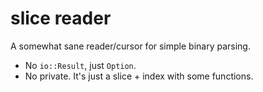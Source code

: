 # slice reader

A somewhat sane reader/cursor for simple binary parsing.
- No `io::Result`, just `Option`.
- No private. It's just a slice + index with some functions.
